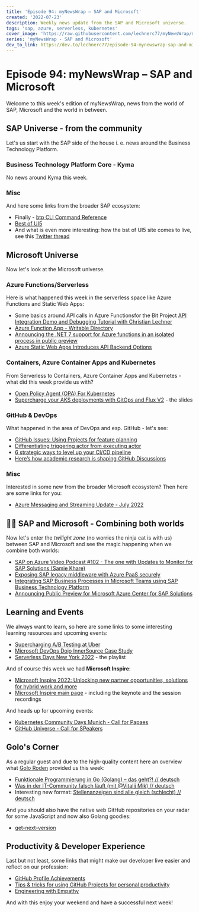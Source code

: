 ```yaml
---
title: 'Episode 94: myNewsWrap – SAP and Microsoft'
created: '2022-07-23'
description: Weekly news update from the SAP and Microsoft universe.
tags: 'sap, azure, serverless, kubernetes'
cover_image: 'https://raw.githubusercontent.com/lechnerc77/myNewsWrap/main/episodes/cover-images/episode094small.png'
series: 'myNewsWrap - SAP and Microsoft'
dev_to_link: https://dev.to/lechnerc77/episode-94-mynewswrap-sap-and-microsoft-1p45
---
```


# Episode 94: myNewsWrap – SAP and Microsoft

Welcome to this week's edition of myNewsWrap, news from the world of SAP, Microsoft and the world in between.

## SAP Universe - from the community

Let's us start with the SAP side of the house i. e. news around the Business Technology Platform.

### Business Technology Platform Core - Kyma

No news around Kyma this week.

### Misc

And here some links from the broader SAP ecosystem:

* Finally - [btp CLI Command Reference](https://help.sap.com/docs/BTP/btp-cli/intro.html)
* [Best of UI5](https://github.com/ui5-community/bestofui5-website#deployment-of-pull-requests-to-azure-static-web-apps)
* And what is even more interesting: how the bst of UI5 site comes to live, see this [Twitter thread](https://threadreaderapp.com/thread/1544000595819991044.html)

## Microsoft Universe

Now let's look at the Microsoft universe.

### Azure Functions/Serverless

Here is what happened this week in the serverless space like Azure Functions and Static Web Apps:

* Some basics around API calls in Azure Functionsfor the Bit Project [API Integration Demo and Debugging Tutorial with Christian Lechner](https://youtu.be/n9as5o02GdM)
* [Azure Function App - Writable Directory](https://daniel.mcloughlin.cloud/azure-function-app-writable-directory)
* [Announcing the .NET 7 support for Azure functions in an isolated process in public preview](https://techcommunity.microsoft.com/t5/apps-on-azure-blog/announcing-the-net-7-support-for-azure-functions-in-an-isolated/ba-p/3574316)
* [Azure Static Web Apps Introduces API Backend Options](https://www.infoq.com/news/2022/07/azure-swa-backend-apis/?utm_campaign=infoq_content&utm_source=twitter&utm_medium=feed&utm_term=Cloud)

### Containers, Azure Container Apps and Kubernetes

From Serverless to Containers, Azure Container Apps and Kubernetes - what did this week provide us with?

* [Open Policy Agent (OPA) For Kubernetes](https://dev.to/thenjdevopsguy/open-policy-agent-opa-for-kubernetes-5895)
* [Supercharge your AKS deployments with GitOps and Flux V2](https://github.com/gbaeke/presentations/blob/main/ESPC%20Webinar%20(2022)/GitOps%20Kubernetes%20ESPC.pdf) - the slides

### GitHub & DevOps

What happened in the area of DevOps and esp. GitHub - let's see:

* [GitHub Issues: Using Projects for feature planning](https://youtu.be/yFQ-p6wMS_Y)
* [Differentiating triggering actor from executing actor](https://github.blog/changelog/2022-07-19-differentiating-triggering-actor-from-executing-actor/)
* [6 strategic ways to level up your CI/CD pipeline](https://github.blog/2022-07-19-6-strategic-ways-to-level-up-your-ci-cd-pipeline/)
* [Here’s how academic research is shaping GitHub Discussions](https://github.blog/2022-07-20-heres-how-academic-research-is-shaping-github-discussions/)

### Misc

Interested in some new from the broader Microsoft ecosystem? Then here are some links for you:

* [Azure Messaging and Streaming Update - July 2022](https://techcommunity.microsoft.com/t5/messaging-on-azure-blog/azure-messaging-and-streaming-update-july-2022/ba-p/3575064)

## 🐱‍👤 SAP and Microsoft - Combining both worlds

Now let's enter the _twilight zone_ (no worries the ninja cat is with us) between SAP and Microsoft and see the magic happening when we combine both worlds:

* [SAP on Azure Video Podcast #102 - The one with Updates to Monitor for SAP Solutions (Samie Khare)](https://youtu.be/NmqeWAba_4I)
* [Exposing SAP legacy middleware with Azure PaaS securely](https://docs.microsoft.com/azure/virtual-machines/workloads/sap/expose-sap-process-orchestration-on-azure?WT.mc_id=twitter)
* [Integrating SAP Business Processes in Microsoft Teams using SAP Business Technology Platform](https://blogs.sap.com/2022/07/04/integrating-sap-business-processes-in-microsoft-teams-using-sap-business-technology-platform/)
* [Announcing Public Preview for Microsoft Azure Center for SAP Solutions](https://techcommunity.microsoft.com/t5/running-sap-applications-on-the/announcing-public-preview-for-microsoft-azure-center-for-sap/ba-p/3573408)

## Learning and Events

We always want to learn, so here are some links to some interesting learning resources and upcoming events:

* [Supercharging A/B Testing at Uber](https://eng.uber.com/supercharging-a-b-testing-at-uber/)
* [Microsoft DevOps Dojo InnerSource Case Study](https://innersourcecommons.org/stories/microsoft/)
* [Serverless Days New York 2022](https://www.youtube.com/playlist?list=PLp4wchugWzHvj34ZX0BLYgcVpBDn7PK7K) - the playlist

And of course this week we had **Microsoft Inspire**:

* [Microsoft Inspire 2022: Unlocking new partner opportunities, solutions for hybrid work and more](https://blogs.microsoft.com/blog/2022/07/19/microsoft-inspire-2022-unlocking-new-partner-opportunities-solutions-for-hybrid-work-and-more/)
* [Microsoft Inspire main page](https://inspire.microsoft.com) - including the keynote and the session recordings

And heads up for upcoming events:

* [Kubernetes Community Days Munich - Call for Papaes](https://kcd.smapply.io/prog/kcd_munich_2022/)
* [GitHub Universe - Call fpr SPeakers](https://www.githubuniverse.com/call_for_speakers)

## Golo's Corner

As a regular guest and due to the high-quality content here an overview what [Golo Roden](https://twitter.com/goloroden) provided us this week:

* [Funktionale Programmierung in Go (Golang) – das geht?! // deutsch](https://youtu.be/dB7etQvqrJg)
* [Was in der IT-Community falsch läuft (mit @Vitalij Mik) // deutsch](https://youtu.be/b0w_901P1So)
* Interesting new format: [Stellenanzeigen sind alle gleich (schlecht) // deutsch](https://youtu.be/Ub0oEmv147A)

And you should also have the native web GitHub repositories on your radar for some JavaScript and now also Golang goodies:

* [get-next-version](https://github.com/thenativeweb/get-next-version)

## Productivity & Developer Experience

Last but not least, some links that might make our developer live easier and reflect on our profession:

* [GitHub Profile Achievements](https://github.com/Schweinepriester/github-profile-achievements#github-profile-achievements-)
* [Tips & tricks for using GitHub Projects for personal productivity](https://github.blog/2022-07-21-tips-tricks-for-using-github-projects-for-personal-productivity/)
* [Engineering with Empathy](https://www.infoq.com/podcasts/engineering-empathy/)

And with this enjoy your weekend and have a successful next week!
